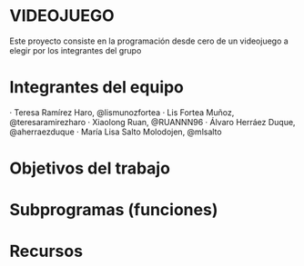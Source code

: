 # VIDEOJUEGO

Este proyecto consiste en la programación desde cero de un videojuego a elegir por los integrantes del grupo

# Integrantes del equipo

 · Teresa Ramírez Haro, @lismunozfortea
 · Lis Fortea Muñoz, @teresaramirezharo
 · Xiaolong Ruan, @RUANNN96
 · Álvaro Herráez Duque, @aherraezduque
 · María Lisa Salto Molodojen, @mlsalto
 
 # Objetivos del trabajo
 
 
 # Subprogramas (funciones)
 
 
 # Recursos
